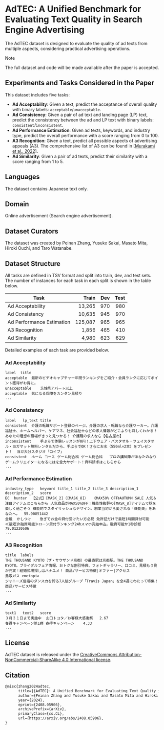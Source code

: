 # AdTEC: A Unified Benchmark for Evaluating Text Quality in Search Engine Advertising

The AdTEC dataset is designed to evaluate the quality of ad texts from multiple aspects, considering practical advertising operations.

> [!NOTE]
> The full dataset and code will be made available after the paper is accepted.

## Experiments and Tasks Considered in the Paper

This dataset includes five tasks:
- **Ad Acceptability**: Given a text, predict the acceptance of overall quality with binary labels: `acceptable`/`unacceptable`.
- **Ad Consistency**: Given a pair of ad text and landing page (LP) text, predict the consistency between the ad and LP text with binary labels: `consistent`/`inconsistent`.
- **Ad Performance Estimation**: Given ad texts, keywords, and industry type, predict the overall performance with a score ranging from 0 to 100.
- **A3 Recognition**: Given a text, predict all possible aspects of advertising appeals (A3). The comprehensive list of A3 can be found in [[Murakami et al., 2022](https://aclanthology.org/2022.naacl-industry.9/)].
- **Ad Similarity**: Given a pair of ad texts, predict their similarity with a score ranging from 1 to 5.

## Languages
The dataset contains Japanese text only.

## Domain
Online advertisement (Search engine advertisement).

## Dataset Curators
The dataset was created by Peinan Zhang, Yusuke Sakai, Masato Mita, Hiroki Ouchi, and Taro Watanabe.

## Dataset Structure
All tasks are defined in TSV format and split into train, dev, and test sets.
The number of instances for each task in each split is shown in the table below.

| Task | Train | Dev | Test |
|------|------:|----:|-----:|
| Ad Acceptability | 13,265 | 970 | 980 |
| Ad Consistency   | 10,635 | 945 | 970 |
| Ad Performance Estimation | 125,087 | 965 | 965 |
| A3 Recognition | 1,856 | 465 | 410 |
| Ad Similarity | 4,980 | 623 | 629 |

Detailed examples of each task are provided below.

### Ad Acceptability

```tsv
label  title
acceptable  最新のビデオキャプチャー年間ランキングをご紹介・会員ランクに応じてポイント獲得がお得に。
unacceptable	茨城県アパート以上
acceptable	気になる保障をカンタン見積り
...
```

### Ad Consistency

```tsv
label	lp_text	title
consistent	介護の転職サポート登録のページ。介護の求人・転職なら介護ワーカー。介護福祉士、ホームヘルパー、ケアマネ、社会福祉士などの求人情報がどこよりも詳しくわかる！あなたの理想の職場がきっと見つかる！	介護職の求人なら【名古屋市】
inconsistent	手ぶらで体験レッスンが0円！上下ウェア・バスタオル・フェイスタオル・ヨガマット無料レンタルだから、手ぶらでOK！さらにお水（550ml×2本）をプレゼント！	ヨガ大分スタジオ「ロイブ」
consistent	ホーム コース ゲーム総合科 ゲーム総合科	プロの講師陣があなたのなりゲームクリエイターになるにはを全力サポート！資料請求はこちらから
...
```

### Ad Performance Estimation

```tsv
industry_type	keyword	title_1	title_2	title_3	description_1	description_2	score
EC	hunter	【公式】[MASK_2]（[MASK_8]）	《MAX50% OFF》AUTUMN SALE	人気＆注目アイテムはこちらから	人気商品がMAX50%OFF！機能性抜群の[MASK_8]アイテムで秋を楽しく過ごそう	機能的でスタイリッシュなデザイン。創業当初から愛される「機能美」をあなたへ。	55.90851442
金融	かしつけ	急ぎでお金の貸付受けたい方必見	免許証だけで最短1時間貸付可能		≪最短1h融資可能≫ローン貸付ランキング24hスマホ完結申込。融資可能か1秒診断		79.01220606
...
```

### A3 Recognition

```tsv
title  labels
THE THOUSAND KYOTO（ザ・サウザンド京都）の最寄駅は京都駅。THE THOUSAND KYOTO。ブライダルフェア情報、おトクな割引特典、フォトギャラリー、口コミ、見積もり例が充実！結婚式場探しはハナユメ！	商品/サービス特徴|オファー|アクセス
鳥取ガス enetopia	
ジャニーズ屈指のダンス力を誇る7人組グループ「Travis Japan」を全4週にわたって特集！	商品/サービス特徴
...
```

### Ad Similarity

```tsv
text1	text2	score
３月３１日まで実施中	山口トヨタ／お客様大感謝祭	2.67
春得キャンペーン第1弾	春得キャンペーン	4.33
...
```

## License
AdTEC dataset is released under the [CreativeCommons Attribution-NonCommercial-ShareAlike 4.0 International license](./LICENSE).

## Citation

```latex
@misc{zhang2024adtec,
      title={{AdTEC}: A Unified Benchmark for Evaluating Text Quality in Search Engine Advertising}, 
      author={Peinan Zhang and Yusuke Sakai and Masato Mita and Hiroki Ouchi and Taro Watanabe},
      year={2024},
      eprint={2408.05906},
      archivePrefix={arXiv},
      primaryClass={cs.CL},
      url={https://arxiv.org/abs/2408.05906}, 
}
```
